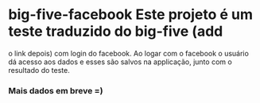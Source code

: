 # big-five-facebook Este projeto é um teste traduzido do big-five (add
o link depois) com login do facebook. Ao logar com o facebook o
usuário dá acesso aos dados e esses são salvos na applicação, junto
com o resultado do teste.

### Mais dados em breve =)
